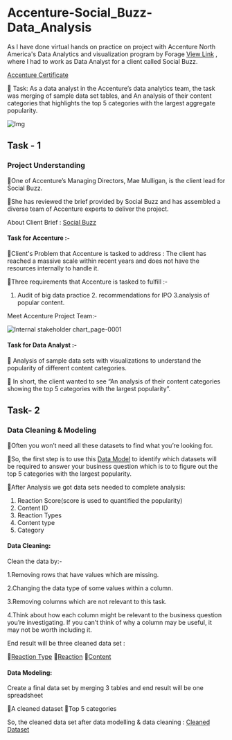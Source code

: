 # Accenture-Social_Buzz-Data_Analysis
As I have done virtual hands on practice on project with Accenture North America's Data Analytics and visualization program by Forage [View Link](https://www.theforage.com/simulations/accenture-nam/data-analytics-mmlb) , where I had to work as Data Analyst for a client called Social Buzz. 

[Accenture Certificate](https://drive.google.com/file/d/1zGLwDmuLWlJ6sIXQJUtKx53Xu_JpoI56/view?usp=drive_link)

🌟 Task: As a data analyst in the Accenture’s data analytics team, the task was merging of sample data set tables, and An analysis of their content categories that highlights the top 5 categories with the largest aggregate popularity.

![Img](https://github.com/shraddhasangave99/Accenture-Social_Buzz-Data_Analysis/assets/153710836/bb89489d-21c4-47af-afeb-119c1b797396)

## Task - 1
### Project Understanding

🔹One of Accenture’s Managing Directors, Mae Mulligan, is the client lead for Social Buzz.

🔹She has reviewed the brief provided by Social Buzz and has assembled a diverse team of Accenture experts to deliver the project.

About Client Brief : [Social Buzz](https://drive.google.com/file/d/1MWuo4xG2-PwrKssaIewkR9fbZ3fAyD46/view?usp=drive_link)

#### Task for Accenture :-

🔹Client's Problem that Accenture is tasked to address : The client has reached a massive scale within recent years and does not have the resources internally to handle it.

🔹Three requirements that Accenture is tasked to fulfill :- 
1. Audit of big data practice  2. recommendations for IPO  3.analysis of popular content.

Meet Accenture Project Team:-

![Internal stakeholder chart_page-0001](https://github.com/shraddhasangave99/Accenture-Social_Buzz-Data_Analysis/assets/153710836/da5bd83b-066c-402d-8088-d69bd36510bb)

#### Task for Data Analyst :-

🔹 Analysis of sample data sets with visualizations to understand the popularity of different content categories.

🔹 In short, the client wanted to see “An analysis of their content categories showing the top 5 categories with the largest popularity”.

## Task- 2
### Data Cleaning & Modeling
🔹Often you won’t need all these datasets to find what you’re looking for.

🔹So, the first step is to use this [Data Model](https://drive.google.com/file/d/1EsW1pSPR3tby8gMk4uHMPSfvPVYbu2pA/view?usp=drive_link) to identify which datasets will be required to answer your business question which is to to figure out the top 5 categories with the largest popularity.

🔹After Analysis we got data sets needed to complete analysis:

1. Reaction Score(score is used to quantified the popularity)
2. Content ID
3. Reaction Types
4. Content type
5. Category

#### Data Cleaning:

Clean the data by:-

1.Removing rows that have values which are missing.

2.Changing the data type of some values within a column.

3.Removing columns which are not relevant to this task.

4.Think about how each column might be relevant to the business question you’re investigating. If you can’t think of why a column may be useful, it may not be worth including it.

End result will be three cleaned data set :

🔹[Reaction Type](https://drive.google.com/file/d/1A-Usd3UjtkYCDRNbeDCqQRwRb46vCCaQ/view?usp=drive_link)
🔹[Reaction](https://drive.google.com/file/d/1_o-KkKUOzir0CKmLZbM1ihsCC1dwAVi0/view?usp=drive_link)
🔹[Content](https://drive.google.com/file/d/138pAkoVBczBHYxdCUD9RG8iQ8f4GaRE4/view?usp=drive_link)

#### Data Modeling:

Create a final data set by merging 3 tables and end result will be one spreadsheet

🔹A cleaned dataset
🔹Top 5 categories

So, the cleaned data set after data modelling & data cleaning : [Cleaned Dataset](https://docs.google.com/spreadsheets/d/1qcpela6NSbmOW-sv-gnGsgoY0qwSI4gh/edit?usp=drive_link&ouid=101672378480621843698&rtpof=true&sd=true)


